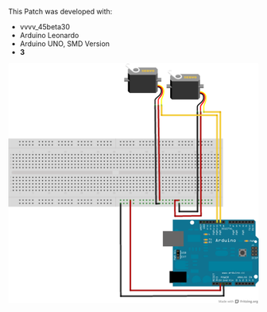 This Patch was developed with:
* vvvv_45beta30
* Arduino Leonardo
* Arduino UNO, SMD Version
* **3**

![imagename](div/Servomotor.png)
